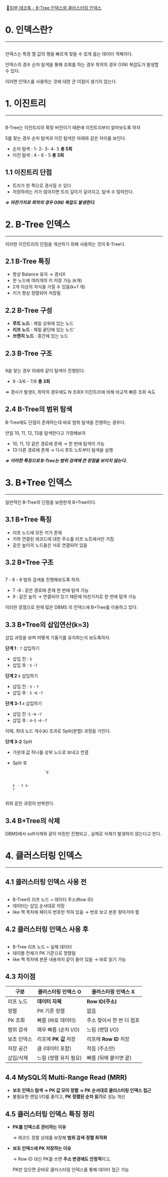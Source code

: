 <p><img alt="" src="https://velog.velcdn.com/images/limseohyeon/post/53b7aa21-ec49-42b7-b61b-d2049ec6a3ff/image.png" />
<a href="https://youtu.be/MuZ-Mx0N-dA?si=kpaWOcL6JcWLHeTd">🔗10분 테코톡 - B-Tree 인덱스와 클러스터링 인덱스</a></p>
<h1 id="0-인덱스란">0. 인덱스란?</h1>
<hr />
<p><img alt="" src="https://velog.velcdn.com/images/limseohyeon/post/1f5c7458-d84b-459c-8c84-8c76172e721e/image.png" /></p>
<p>인덱스는 특정 열 값의 행을 빠르게 찾을 수 있게 돕는 데이터 객체이다.</p>
<p>인덱스의 경수 순차 탐색을 통해 조회를 하는 경우 최악의 경우 O(N) 복잡도가 발생할 수 있다.</p>
<p>이러면 인덱스를 사용하는 것에 대한 큰 이점이 생기지 않는다.</p>
<h1 id="1-이진트리">1. 이진트리</h1>
<hr />
<p><img alt="" src="https://velog.velcdn.com/images/limseohyeon/post/7631260d-d118-4834-84c3-16c388a20260/image.png" /></p>
<p>B-Tree는 이진트리의 확장 버전이기 때문에 이진트리부터 알아보도록 하자</p>
<p>5를 찾는 경우 순차 탐색과 이진 탐색은 아래와 같은 차이를 보인다.</p>
<ul>
<li>순차 탐색 : 1- 2- 3- 4- 5 <strong>총 5회</strong></li>
<li>이진 탐색 : 4 - 6 - 5 <strong>총 3회</strong></li>
</ul>
<h2 id="11-이진트리-단점">1.1 이진트리 단점</h2>
<ul>
<li>트리가 한 쪽으로 경사질 수 있다</li>
<li>저장하려는 키가 많아지면 트리 깊이가 깊어지고, 탐색 수 많아진다.</li>
</ul>
<p><strong><em>⇒ 마찬가지로 최악의 경우 O(N) 복잡도 발생한다.</em></strong></p>
<h1 id="2-b-tree-인덱스">2. B-Tree 인덱스</h1>
<hr />
<p>이러한 이진트리의 단점을 개선하기 위해 사용하는 것이 B-Tree다.</p>
<h2 id="21-b-tree-특징">2.1 B-Tree 특징</h2>
<ul>
<li>항상 Balance 유지 → 경사X</li>
<li>한 노드에 여러개의 키 저장 가능 (k개)</li>
<li>2개 이상의 자식을 가질 수 있음(k+1 개)</li>
<li>키가 항상 정렬되어 저장됨</li>
</ul>
<h2 id="22-b-tree-구성">2.2 B-Tree 구성</h2>
<ul>
<li><strong>루트 노드</strong> : 제일 상위에 있는 노드</li>
<li><strong>리프 노드</strong> : 제밀 끝단에 있는 노드’</li>
<li><strong>브랜치 노드</strong> : 중간에 있는 노드</li>
</ul>
<h2 id="23-b-tree-구조">2.3 B-Tree 구조</h2>
<p><img alt="" src="https://velog.velcdn.com/images/limseohyeon/post/b0f46ed4-3d8f-462a-809e-3d2b8153de9a/image.png" /></p>
<p>9을 찾는 경우 아래와 같이 탐색이 진행된다.</p>
<ul>
<li>9 -3/6 - 7/8 <strong>총 3회</strong></li>
</ul>
<p>⇒ 경사가 발생X, 최악의 경우에도 N 조회X 이진트리에 비해 비교적 빠른 조회 속도</p>
<h2 id="24-b-tree의-범위-탐색">2.4 B-Tree의 범위 탐색</h2>
<p>B-Tree에도 단점이 존재하는데 바로 범위 탐색을 진행하는 경우다.</p>
<p>만일 10, 11, 12, 13을 탐색한다고 가정해보자</p>
<ul>
<li>10, 11, 12 같은 경로에 존재 → 한 번에 탐색이 가능</li>
<li>13 다른 경로에 존재 → 다시 루트 노트부터 탐색을 실행</li>
</ul>
<p><strong><em>⇒ 이러한 특징으로 B-Tree는 범위 검색에 큰 장점을 보이지 않는다.</em></strong></p>
<h1 id="3-btree-인덱스">3. B+Tree 인덱스</h1>
<hr />
<p>일반적인 B-Tree의 단점을 보완한게 B+Tree이다.</p>
<h2 id="31-btree-특징">3.1 B+Tree 특징</h2>
<ul>
<li>리프 노드에 모든 키가 존재</li>
<li>키와 연결된 레코드에 대한 주소를 리프 노트에서만 가짐</li>
<li>같은 높이의 노드들은 서로 연결되어 있음</li>
</ul>
<h2 id="32-btree-구조">3.2 B+Tree 구조</h2>
<p><img alt="" src="https://velog.velcdn.com/images/limseohyeon/post/171910ff-7498-446c-a8e9-c1fddee57764/image.png" /></p>
<p>7 - 8 - 9 범위 검색을 진행해보도록 하자.</p>
<ul>
<li>7 -8 : 같은 경로에 존재 한 번에 탐색 가능</li>
<li>9 : 같은 높이 → 연결되어 있기 때문에 마찬가지로 한 번에 탐색 가능</li>
</ul>
<p>이러한 장점으로 현재 많은 DBMS 의 인덱스에 B+Tree를 이용하고 있다.</p>
<h2 id="33-btree의-삽입연산k3">3.3 B+Tree의 삽입연산(k=3)</h2>
<p>삽입 과정을 보며 어떻게 기울기를 유지하는지 보도록하자.</p>
<aside>

<p><strong>단계 1</strong> : <code>7</code> 삽입하기</p>
<ul>
<li>삽입 전 : <code>5</code></li>
<li>삽입 후 : <code>5</code> -<code>7</code></aside>

</li>
</ul>
<aside>

<p><strong>단계 2</strong> <code>6</code> 삽입하기</p>
<ul>
<li>삽입 전 : <code>5</code> - <code>7</code></li>
<li>삽입 후 : <code>5</code> -<code>6</code> -<code>7</code></aside>

</li>
</ul>
<aside>

<p><strong>단계 3-1</strong> <code>4</code> 삽입하기</p>
<ul>
<li>삽입 전 :<code>5</code> -<code>6</code> -<code>7</code></li>
<li>삽입 후 : <code>4</code>-<code>5</code> -<code>6</code> -<code>7</code></li>
</ul>
<p>이때, 최대 노드 개수(k) 초과로 Split(분할) 과정을 거친다.</p>
<p><strong>단계 3-2</strong> Split</p>
<ul>
<li><p>가운데 값 하나를 상위 노드로 보내고 연결</p>
</li>
<li><p>Split 후</p>
<pre><code>              `6`

 `4` - `5`     `6`- `7`</code></pre></li>
</ul>
<p>위와 같은 과정의 반복한다.</p>
</aside>

<h2 id="34-btree의-삭제">3.4 B+Tree의 삭제</h2>
<p>DBMS에서 soft삭제와 같이 마킹만 진행되고 , 실제로 삭제가 발생하지 않는다고 한다.</p>
<h1 id="4-클러스터링-인덱스">4. 클러스터링 인덱스</h1>
<hr />
<h2 id="41-클러스터링-인덱스-사용-전">4.1 클러스터링 인덱스 사용 전</h2>
<p><img alt="" src="https://velog.velcdn.com/images/limseohyeon/post/1d90fea3-c469-4114-a593-492d457e8644/image.png" /></p>
<ul>
<li>B-Tree의 리프 노드 = 데이터 주소(Row ID)</li>
<li>데이터는 삽입 순서대로 저장</li>
<li>like 책 목차에 페이지 번호만 적혀 있음 → 번호 보고 본문 찾아가야 함</li>
</ul>
<h2 id="42-클러스터링-인덱스-사용-후">4.2 클러스터링 인덱스 사용 후</h2>
<p><img alt="" src="https://velog.velcdn.com/images/limseohyeon/post/377d19bf-e4c9-4061-8495-4ed99565c113/image.png" /></p>
<ul>
<li>B-Tree 리프 노드 = 실제 데이터</li>
<li>테이블 전체가 PK 기준으로 정렬됨</li>
<li>like 책 목차에 본문 내용까지 같이 들어 있음 → 바로 읽기 가능</li>
</ul>
<h2 id="43-차이점">4.3 차이점</h2>
<table>
<thead>
<tr>
<th>구분</th>
<th>클러스터링 인덱스 O</th>
<th>클러스터링 인덱스 X</th>
</tr>
</thead>
<tbody><tr>
<td>리프 노드</td>
<td><strong>데이터 자체</strong></td>
<td><strong>Row ID(주소)</strong></td>
</tr>
<tr>
<td>정렬</td>
<td>PK 기준 정렬</td>
<td>없음</td>
</tr>
<tr>
<td>PK 조회</td>
<td>빠름 (바로 데이터)</td>
<td>주소 찾아서 한 번 더 점프</td>
</tr>
<tr>
<td>범위 검색</td>
<td>매우 빠름 (순차 I/O)</td>
<td>느림 (랜덤 I/O)</td>
</tr>
<tr>
<td>보조 인덱스</td>
<td>리프에 <strong>PK 값</strong> 저장</td>
<td>리프에 <strong>Row ID</strong> 저장</td>
</tr>
<tr>
<td>저장 공간</td>
<td>큼 (데이터 포함)</td>
<td>작음 (주소만)</td>
</tr>
<tr>
<td>삽입/삭제</td>
<td>느림 (정렬 유지 필요)</td>
<td>빠름 (뒤에 붙이면 끝)</td>
</tr>
</tbody></table>
<h2 id="44-mysql의-multi-range-read-mrr">4.4 MySQL의 Multi-Range Read (MRR)</h2>
<ul>
<li><strong>보조 인덱스 탐색 → PK 값 모아 정렬 → PK 순서대로 클러스터링 인덱스 접근</strong></li>
<li>불필요한 랜덤 I/O를 줄이고, <strong>PK 정렬된 순차 읽기</strong>로 성능 개선</li>
</ul>
<h2 id="45-클러스터링-인덱스-특징-정리">4.5 클러스터링 인덱스 특징 정리</h2>
<ul>
<li><p><strong>PK를 인덱스로 관리하는 이유</strong></p>
<p>  → 레코드 정렬 상태를 보장해 <strong>범위 검색·정렬 최적화</strong></p>
</li>
<li><p><strong>보조 인덱스에 PK 저장하는 이유</strong></p>
<p>  → Row ID 대신 PK를 쓰면 <strong>주소 변경에도 안정적</strong>이고,</p>
<p>  PK만 있으면 곧바로 클러스터링 인덱스를 통해 데이터 접근 가능</p>
</li>
</ul>